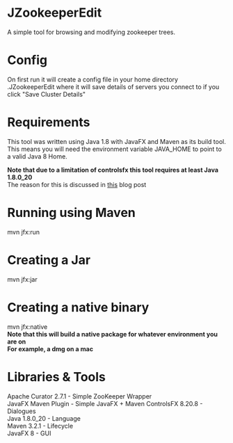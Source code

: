 JZookeeperEdit
==============

A simple tool for browsing and modifying zookeeper trees.


Config
=======
On first run it will create a config file in your home directory .JZookeeperEdit
where it will save details of servers you connect to if you click "Save Cluster Details"


Requirements
==============
This tool was written using Java 1.8 with JavaFX and Maven as its build tool.
This means you will need the environment variable JAVA_HOME to point to a valid Java 8 Home.

**Note that due to a limitation of controlsfx this tool requires at least Java 1.8.0_20**<br>
The reason for this is discussed in [this](http://fxexperience.com/2014/09/announcing-controlsfx-8-20-7/) blog post

Running using Maven
====================
mvn jfx:run


Creating a Jar
===============
mvn jfx:jar


Creating a native binary
=========================
mvn jfx:native
<br>**Note that this will build a native package for whatever environment you are on**
<br>**For example, a dmg on a mac**


Libraries & Tools
=================
Apache Curator 2.7.1 - Simple ZooKeeper Wrapper<br>
JavaFX Maven Plugin  - Simple JavaFX + Maven
ControlsFX 8.20.8    - Dialogues<br>
Java 1.8.0_20        - Language<br>
Maven 3.2.1          - Lifecycle<br>
JavaFX 8             - GUI

